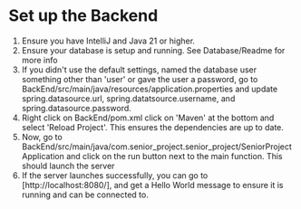# Set up the Backend
1. Ensure you have IntelliJ and Java 21 or higher.
2. Ensure your database is setup and running. See Database/Readme for more info
3. If you didn't use the default settings, named the database user something other than 'user' or gave the user a password, go to BackEnd/src/main/java/resources/application.properties and update spring.datasource.url, spring.datatsource.username, and spring.datasource.password.
4. Right click on BackEnd/pom.xml click on 'Maven' at the bottom and select 'Reload Project'. This ensures the dependencies are up to date.
5. Now, go to BackEnd/src/main/java/com.senior_project.senior_project/SeniorProjectApplication and click on the run button next to the main function. This should launch the server
6. If the server launches successfully, you can go to [http://localhost:8080/], and get a Hello World message to ensure it is running and can be connected to.
